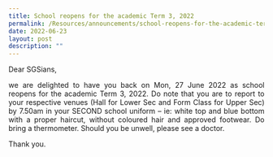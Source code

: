 ```yaml
---
title: School reopens for the academic Term 3, 2022
permalink: /Resources/announcements/school-reopens-for-the-academic-term-3-2022/
date: 2022-06-23
layout: post
description: ""
---
```

Dear SGSians,

<p style="text-align: justify;">we are delighted to have you back on Mon, 27 June 2022 as school reopens for the academic Term 3, 2022. Do note that you are to report to your respective venues (Hall for Lower Sec and Form Class for Upper Sec) by 7.50am in your SECOND school uniform – ie: white top and blue bottom with a proper haircut, without coloured hair and approved footwear. Do bring a thermometer. Should you be unwell, please see a doctor.</p>

Thank you.